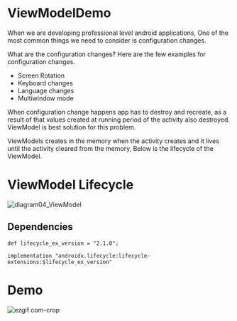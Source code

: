 # ViewModelDemo

When we are developing professional level android applications, One of the most common things we need to consider is configuration changes.

What are the configuration changes? Here are the few examples for configuration changes. 

* Screen Rotation
* Keyboard changes
* Language changes
* Multiwindow mode

When configuration change happens app has to destroy and recreate, as a result of that values created at running period of the activity also destroyed. ViewModel is best solution for this problem.

ViewModels creates in the memory when the activity creates and it lives until the activity cleared from the memory, Below is the lifecycle of the ViewModel.

# ViewModel Lifecycle

![diagram04_ViewModel](https://user-images.githubusercontent.com/10658016/66259702-ce7d2580-e7d1-11e9-9870-ca9515ba9a47.jpg)

## Dependencies

```
def lifecycle_ex_version = "2.1.0";

implementation "androidx.lifecycle:lifecycle-extensions:$lifecycle_ex_version"

```
# Demo

![ezgif com-crop](https://user-images.githubusercontent.com/10658016/66259768-0c2e7e00-e7d3-11e9-9870-c60099111058.gif)
 
